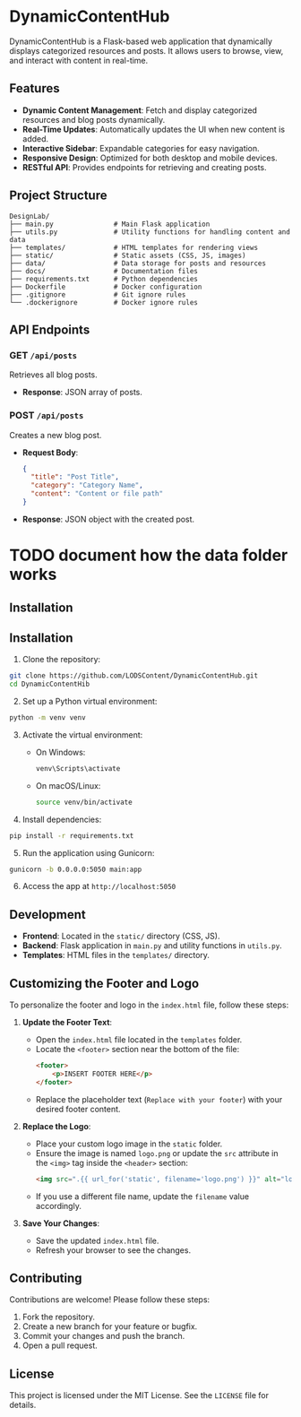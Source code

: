 # DynamicContentHub
DynamicContentHub is a Flask-based web application that dynamically displays categorized resources and posts. It allows users to browse, view, and interact with content in real-time.

## Features

- **Dynamic Content Management**: Fetch and display categorized resources and blog posts dynamically.
- **Real-Time Updates**: Automatically updates the UI when new content is added.
- **Interactive Sidebar**: Expandable categories for easy navigation.
- **Responsive Design**: Optimized for both desktop and mobile devices.
- **RESTful API**: Provides endpoints for retrieving and creating posts.

## Project Structure

```
DesignLab/
├── main.py               # Main Flask application
├── utils.py              # Utility functions for handling content and data
├── templates/            # HTML templates for rendering views
├── static/               # Static assets (CSS, JS, images)
├── data/                 # Data storage for posts and resources
├── docs/                 # Documentation files
├── requirements.txt      # Python dependencies
├── Dockerfile            # Docker configuration
├── .gitignore            # Git ignore rules
└── .dockerignore         # Docker ignore rules
```

## API Endpoints

### GET `/api/posts`
Retrieves all blog posts.
- **Response**: JSON array of posts.

### POST `/api/posts`
Creates a new blog post.
- **Request Body**:
  ```json
  {
    "title": "Post Title",
    "category": "Category Name",
    "content": "Content or file path"
  }
  ```

- **Response**: JSON object with the created post.
# TODO document how the data folder works

## Installation

## Installation

1. Clone the repository:

```bash
git clone https://github.com/LODSContent/DynamicContentHub.git
cd DynamicContentHib
```

2. Set up a Python virtual environment:
```bash
python -m venv venv
```

3. Activate the virtual environment:
   - On Windows:
     ```bash
     venv\Scripts\activate
     ```
   - On macOS/Linux:
     ```bash
     source venv/bin/activate
     ```

4. Install dependencies:
```bash
pip install -r requirements.txt
```

5. Run the application using Gunicorn:
```bash
gunicorn -b 0.0.0.0:5050 main:app
```

6. Access the app at `http://localhost:5050`

## Development
- **Frontend**: Located in the `static/` directory (CSS, JS).
- **Backend**: Flask application in `main.py` and utility functions in `utils.py`.
- **Templates**: HTML files in the `templates/` directory.

## Customizing the Footer and Logo

To personalize the footer and logo in the `index.html` file, follow these steps:

1. **Update the Footer Text**:
   - Open the `index.html` file located in the `templates` folder.
   - Locate the `<footer>` section near the bottom of the file:
     ```html
     <footer>
         <p>INSERT FOOTER HERE</p>
     </footer>
     ```
   - Replace the placeholder text (`Replace with your footer`) with your desired footer content.

2. **Replace the Logo**:
   - Place your custom logo image in the `static` folder.
   - Ensure the image is named `logo.png` or update the `src` attribute in the `<img>` tag inside the `<header>` section:
     ```html
     <img src=".{{ url_for('static', filename='logo.png') }}" alt="logo">
     ```
   - If you use a different file name, update the `filename` value accordingly.

3. **Save Your Changes**:
   - Save the updated `index.html` file.
   - Refresh your browser to see the changes.

## Contributing
Contributions are welcome! Please follow these steps:

1. Fork the repository.
2. Create a new branch for your feature or bugfix.
3. Commit your changes and push the branch.
4. Open a pull request.

## License

This project is licensed under the MIT License. See the `LICENSE` file for details.